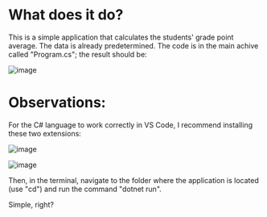 # What does it do?

This is a simple application that calculates the students' grade point average. The data is already predetermined. The code is in the main achive called "Program.cs"; the result should be:

![image](https://github.com/LeRodrigues2005/Final-GPA-Program/assets/97632543/a6b3cc15-7fed-4370-9c1b-42f90ff894e0)

# Observations:

For the C# language to work correctly in VS Code, I recommend installing these two extensions:

![image](https://github.com/LeRodrigues2005/Final-GPA-Program/assets/97632543/758761f5-ccac-48d9-aa29-5ab241f52d12)

![image](https://github.com/LeRodrigues2005/Final-GPA-Program/assets/97632543/7d461bfc-e6e1-4298-b973-2a06a942a020)

Then, in the terminal, navigate to the folder where the application is located (use "cd") and run the command "dotnet run".

Simple, right?
